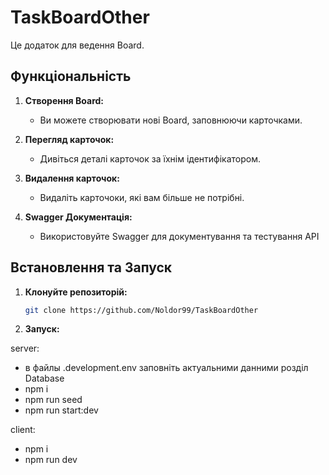 # TaskBoardOther

Це додаток для ведення Board.

## Функціональність

1. **Створення Board:**

   - Ви можете створювати нові Board, заповнюючи карточками.

2. **Перегляд карточок:**

   - Дивіться деталі карточок за їхнім ідентифікатором.

3. **Видалення карточок:**

   - Видаліть карточоки, які вам більше не потрібні.

4. **Swagger Документація:**
   - Використовуйте Swagger для документування та тестування API

## Встановлення та Запуск

1. **Клонуйте репозиторій:**

   ```bash
   git clone https://github.com/Noldor99/TaskBoardOther

   ```

2. **Запуск:**

server:
- в файлы .development.env заповніть актуальними данними розділ Database
- npm i
- npm run seed
- npm run start:dev

client:
- npm i
- npm run dev
